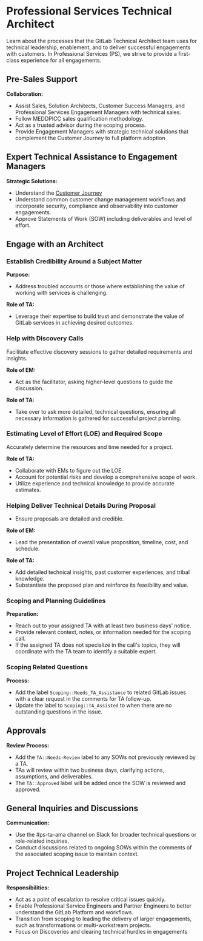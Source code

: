 # Professional Services Technical Architect

Learn about the processes that the GitLab Technical Architect team uses for technical leadership, enablement, and to deliver successful engagements with customers. In Professional Services (PS), we strive to provide a first-class experience for all engagements.

## Pre-Sales Support
**Collaboration:**
- Assist Sales, Solution Architects, Customer Success Managers, and Professional Services Engagement Managers with technical sales.
- Follow MEDDPICC sales qualification methodology.
- Act as a trusted advisor during the scoping process.
- Provide Engagement Managers with strategic technical solutions that complement the Customer Journey to full platform adoption
<!-- - Understand and incorporate security, compliance, and observability into customer engagements. -->

## Expert Technical Assistance to Engagement Managers
**Strategic Solutions:**
- Understand the [Customer Journey](https://handbook.gitlab.com/handbook/customer-success/vision/#high-level-visual-of-gitlab-adoption-journey)
- Understand common customer change management workflows and incorporate security, compliance and observability into customer engagements.
- Approve Statements of Work (SOW) including deliverables and level of effort.

## Engage with an Architect

### Establish Credibility Around a Subject Matter
**Purpose:**  
- Address troubled accounts or those where establishing the value of working with services is challenging.

**Role of TA:**  
- Leverage their expertise to build trust and demonstrate the value of GitLab services in achieving desired outcomes.

### Help with Discovery Calls
Facilitate effective discovery sessions to gather detailed requirements and insights.

**Role of EM:**  
- Act as the facilitator, asking higher-level questions to guide the discussion.

**Role of TA:**  
- Take over to ask more detailed, technical questions, ensuring all necessary information is gathered for successful project planning.

### Estimating Level of Effort (LOE) and Required Scope
Accurately determine the resources and time needed for a project.

**Role of TA:**  
- Collaborate with EMs to figure out the LOE.
- Account for potential risks and develop a comprehensive scope of work.
- Utilize experience and technical knowledge to provide accurate estimates.

### Helping Deliver Technical Details During Proposal
- Ensure proposals are detailed and credible.

**Role of EM:**  
- Lead the presentation of overall value proposition, timeline, cost, and schedule.

**Role of TA:**  
- Add detailed technical insights, past customer experiences, and tribal knowledge.
- Substantiate the proposed plan and reinforce its feasibility and value.

### Scoping and Planning Guidelines
**Preparation:**
- Reach out to your assigned TA with at least two business days’ notice.
- Provide relevant context, notes, or information needed for the scoping call.
- If the assigned TA does not specialize in the call's topics, they will coordinate with the TA team to identify a suitable expert.

### Scoping Related Questions
**Process:**
- Add the label `Scoping::Needs_TA_Assistance` to related GitLab issues with a clear request in the comments for TA follow-up.
- Update the label to `Scoping::TA_Assisted` to when there are no outstanding questions in the issue.

## Approvals
**Review Process:**
- Add the `TA::Needs-Review` label to any SOWs not previously reviewed by a TA.
- TAs will review within two business days, clarifying actions, assumptions, and deliverables.
- The `TA::Approved` label will be added once the SOW is reviewed and approved.

## General Inquiries and Discussions
**Communication:**
- Use the #ps-ta-ama channel on Slack for broader technical questions or role-related inquiries.
- Conduct discussions related to ongoing SOWs within the comments of the associated scoping issue to maintain context.

## Project Technical Leadership
**Responsibilities:**
- Act as a point of escalation to resolve critical issues quickly.
- Enable Professional Service Engineers and Partner Engineers to better understand the GitLab Platform and workflows.
- Transition from scoping to leading the delivery of larger engagements, such as transformations or multi-workstream projects. 
- Focus on Discoveries and clearing technical hurdles in engagements
